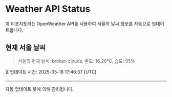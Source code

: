 
# Weather API Status

이 리포지토리는 OpenWeather API를 사용하여 서울의 날씨 정보를 자동으로 업데이트합니다.

## 현재 서울 날씨
> 서울의 현재 날씨: broken clouds, 온도: 16.26°C, 습도: 95%

⏳ 업데이트 시간: 2025-05-16 17:46:37 (UTC)

---
자동 업데이트 봇에 의해 관리됩니다.

